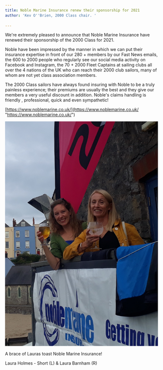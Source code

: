 ```yaml
---
title: Noble Marine Insurance renew their sponsorship for 2021
author: 'Kev O''Brien, 2000 Class chair. '

---
```

We're extremely pleased to announce that  Noble Marine Insurance have renewed their sponsorship of the 2000 Class for 2021.

Noble have been impressed by the manner in which we can put their insurance expertise in front of our 280 + members by our Fast News emails, the 600 to 2000 people who regularly see our social media activity on Facebook and Instagram, the 70 + 2000 Fleet Captains at sailing clubs all over the 4 nations of the UK who can reach their 2000 club sailors, many of whom are not yet class association members. 

The 2000 Class sailors have always found insuring with Noble to be a truly painless experience; their premiums are usually the best and they give our members a very useful discount in addition. Noble's claims handling is friendly , professional, quick and even sympathetic! 

[https://www.noblemarine.co.uk/](https://www.noblemarine.co.uk/ "https://www.noblemarine.co.uk/")

![](/uploads/2021/01/09/20190813_193654.jpg)

A brace of Lauras toast Noble Marine Insurance! 

Laura Holmes - Short (L) &  Laura Barnham (R) 